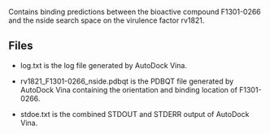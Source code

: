 Contains binding predictions between the bioactive compound F1301-0266 and the nside search space on the virulence factor rv1821.

## Files

- log.txt is the log file generated by AutoDock Vina.

- rv1821_F1301-0266_nside.pdbqt is the PDBQT file generated by AutoDock Vina containing the orientation and binding location of F1301-0266.

- stdoe.txt is the combined STDOUT and STDERR output of AutoDock Vina.

